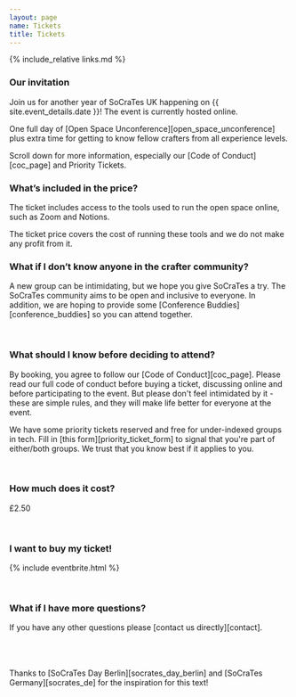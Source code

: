 ```yaml
---
layout: page
name: Tickets
title: Tickets
---
```


{% include_relative links.md %}

### Our invitation
Join us for another year of SoCraTes UK happening on {{ site.event_details.date }}! The event is currently hosted online.

One full day of [Open Space Unconference][open_space_unconference] plus extra time for getting to know fellow crafters from all experience levels.

Scroll down for more information, especially our [Code of Conduct][coc_page] and Priority Tickets.


### What’s included in the price?

The ticket includes access to the tools used to run the open space online, such as Zoom and Notions.

The ticket price covers the cost of running these tools and we do not make any profit from it.

### What if I don’t know anyone in the crafter community?
A new group can be intimidating, but we hope you give SoCraTes a try. The SoCraTes community aims to be open and inclusive to everyone. In addition, we are hoping to provide some [Conference Buddies][conference_buddies] so you can attend together.

<br>

### What should I know before deciding to attend?
By booking, you agree to follow our [Code of Conduct][coc_page]. Please read our full code of conduct before buying a ticket, discussing online and before participating to the event. But please don't feel intimidated by it - these are simple rules, and they will make life better for everyone at the event.

We have some priority tickets reserved and free for under-indexed groups in tech. Fill in [this form][priority_ticket_form] to signal that you're part of either/both groups. We trust that you know best if it applies to you.

<br>

### How much does it cost?

£2.50

<br>


### I want to buy my ticket!

{% include eventbrite.html %}

<br>

### What if I have more questions?
If you have any other questions please [contact us directly][contact].

<br><br><br>
Thanks to [SoCraTes Day Berlin][socrates_day_berlin] and [SoCraTes Germany][socrates_de] for the inspiration for this text!
